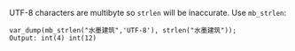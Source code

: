 UTF-8 characters are multibyte so `strlen` will be inaccurate. Use `mb_strlen`:

```
var_dump(mb_strlen("水墨建筑",'UTF-8'), strlen("水墨建筑"));
Output: int(4) int(12)
```
